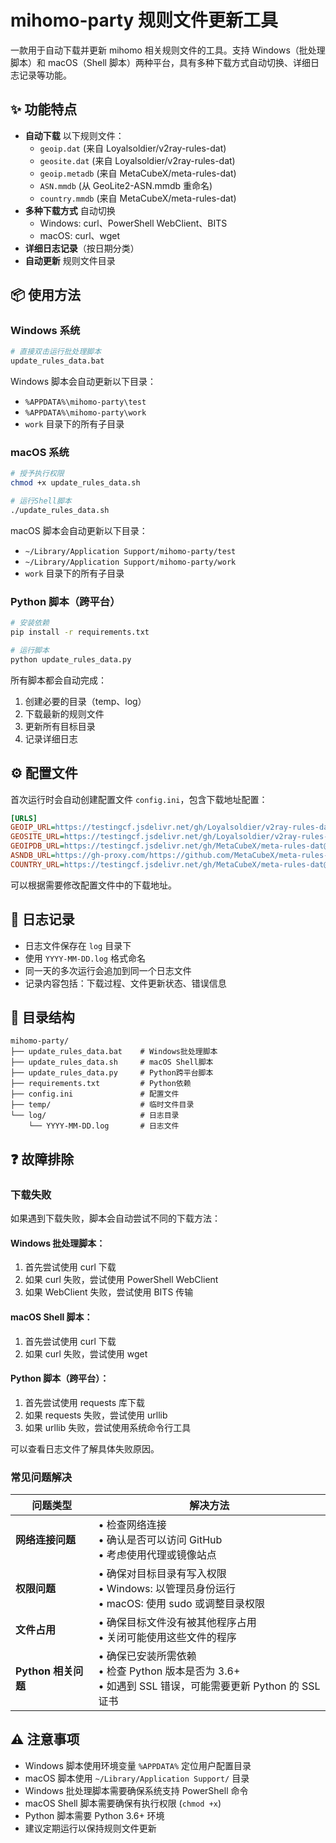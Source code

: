 # mihomo-party 规则文件更新工具

一款用于自动下载并更新 mihomo 相关规则文件的工具。支持 Windows（批处理脚本）和 macOS（Shell 脚本）两种平台，具有多种下载方式自动切换、详细日志记录等功能。

## ✨ 功能特点

- **自动下载** 以下规则文件：
  - `geoip.dat` (来自 Loyalsoldier/v2ray-rules-dat)
  - `geosite.dat` (来自 Loyalsoldier/v2ray-rules-dat)
  - `geoip.metadb` (来自 MetaCubeX/meta-rules-dat)
  - `ASN.mmdb` (从 GeoLite2-ASN.mmdb 重命名)
  - `country.mmdb` (来自 MetaCubeX/meta-rules-dat)
- **多种下载方式** 自动切换
  - Windows: curl、PowerShell WebClient、BITS
  - macOS: curl、wget
- **详细日志记录**（按日期分类）
- **自动更新** 规则文件目录

## 📦 使用方法

### Windows 系统

```bash
# 直接双击运行批处理脚本
update_rules_data.bat
```

Windows 脚本会自动更新以下目录：

- `%APPDATA%\mihomo-party\test`
- `%APPDATA%\mihomo-party\work`
- `work` 目录下的所有子目录

### macOS 系统

```bash
# 授予执行权限
chmod +x update_rules_data.sh

# 运行Shell脚本
./update_rules_data.sh
```

macOS 脚本会自动更新以下目录：

- `~/Library/Application Support/mihomo-party/test`
- `~/Library/Application Support/mihomo-party/work`
- `work` 目录下的所有子目录

### Python 脚本（跨平台）

```bash
# 安装依赖
pip install -r requirements.txt

# 运行脚本
python update_rules_data.py
```

所有脚本都会自动完成：

1. 创建必要的目录（temp、log）
2. 下载最新的规则文件
3. 更新所有目标目录
4. 记录详细日志

## ⚙️ 配置文件

首次运行时会自动创建配置文件 `config.ini`，包含下载地址配置：

```ini
[URLS]
GEOIP_URL=https://testingcf.jsdelivr.net/gh/Loyalsoldier/v2ray-rules-dat@release/geoip.dat
GEOSITE_URL=https://testingcf.jsdelivr.net/gh/Loyalsoldier/v2ray-rules-dat@release/geosite.dat
GEOIPDB_URL=https://testingcf.jsdelivr.net/gh/MetaCubeX/meta-rules-dat@release/geoip.metadb
ASNDB_URL=https://gh-proxy.com/https://github.com/MetaCubeX/meta-rules-dat/releases/download/latest/GeoLite2-ASN.mmdb
COUNTRY_URL=https://testingcf.jsdelivr.net/gh/MetaCubeX/meta-rules-dat@release/country.mmdb
```

可以根据需要修改配置文件中的下载地址。

## 📝 日志记录

- 日志文件保存在 `log` 目录下
- 使用 `YYYY-MM-DD.log` 格式命名
- 同一天的多次运行会追加到同一个日志文件
- 记录内容包括：下载过程、文件更新状态、错误信息

## 📂 目录结构

```
mihomo-party/
├── update_rules_data.bat    # Windows批处理脚本
├── update_rules_data.sh     # macOS Shell脚本
├── update_rules_data.py     # Python跨平台脚本
├── requirements.txt         # Python依赖
├── config.ini               # 配置文件
├── temp/                    # 临时文件目录
└── log/                     # 日志目录
    └── YYYY-MM-DD.log       # 日志文件
```

## ❓ 故障排除

### 下载失败

如果遇到下载失败，脚本会自动尝试不同的下载方法：

#### Windows 批处理脚本：

1. 首先尝试使用 curl 下载
2. 如果 curl 失败，尝试使用 PowerShell WebClient
3. 如果 WebClient 失败，尝试使用 BITS 传输

#### macOS Shell 脚本：

1. 首先尝试使用 curl 下载
2. 如果 curl 失败，尝试使用 wget

#### Python 脚本（跨平台）：

1. 首先尝试使用 requests 库下载
2. 如果 requests 失败，尝试使用 urllib
3. 如果 urllib 失败，尝试使用系统命令行工具

可以查看日志文件了解具体失败原因。

### 常见问题解决

| 问题类型            | 解决方法                                                                                                    |
| ------------------- | ----------------------------------------------------------------------------------------------------------- |
| **网络连接问题**    | • 检查网络连接<br>• 确认是否可以访问 GitHub<br>• 考虑使用代理或镜像站点                                     |
| **权限问题**        | • 确保对目标目录有写入权限<br>• Windows: 以管理员身份运行<br>• macOS: 使用 sudo 或调整目录权限              |
| **文件占用**        | • 确保目标文件没有被其他程序占用<br>• 关闭可能使用这些文件的程序                                            |
| **Python 相关问题** | • 确保已安装所需依赖<br>• 检查 Python 版本是否为 3.6+<br>• 如遇到 SSL 错误，可能需要更新 Python 的 SSL 证书 |

## ⚠️ 注意事项

- Windows 脚本使用环境变量 `%APPDATA%` 定位用户配置目录
- macOS 脚本使用 `~/Library/Application Support/` 目录
- Windows 批处理脚本需要确保系统支持 PowerShell 命令
- macOS Shell 脚本需要确保有执行权限 (`chmod +x`)
- Python 脚本需要 Python 3.6+ 环境
- 建议定期运行以保持规则文件更新
